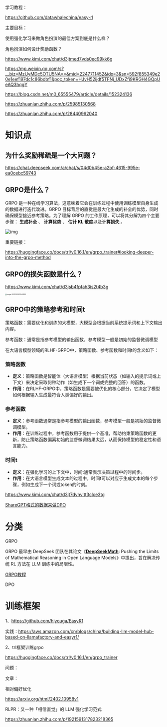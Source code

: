 学习教程：

https://github.com/datawhalechina/easy-rl

主要目标：

使用强化学习来做角色扮演的最佳方案到底是什么样？

角色扮演如何设计奖励函数？



https://www.kimi.com/chat/d3jtmed7vds0ec99kk6g

https://mp.weixin.qq.com/s?__biz=MzUyMDc5OTU5NA==&mid=2247711452&idx=3&sn=592f855349e20e1eef197dc1c86bdbf1&poc_token=HJvH52ijdf5TFNj_UDxZfi9KRGH4GQpUeAQ3hqgY

https://blog.csdn.net/m0_65555479/article/details/152324136

https://zhuanlan.zhihu.com/p/25985130568

https://zhuanlan.zhihu.com/p/28440962040





# 知识点

## 为什么奖励稀疏是一个大问题？

https://chat.deepseek.com/a/chat/s/04d0b45e-a2bf-4615-995e-ea0cebc59743



## GRPO是什么？

GRPO 是一种在线学习算法，这意味着它会在训练过程中使用训练模型自身生成的数据进行迭代改进。GRPO 目标背后的直觉是最大化生成的补全的优势，同时确保模型接近参考策略。为了理解 GRPO 的工作原理，可以将其分解为四个主要步骤： **生成补全** 、 **计算优势** 、 **估计 KL 散度**以及**计算损失** 。

![img](https://huggingface.co/datasets/trl-lib/documentation-images/resolve/main/grpo_visual.png)

重要链接：

https://huggingface.co/docs/trl/v0.16.1/en/grpo_trainer#looking-deeper-into-the-grpo-method



## GRPO的损失函数是什么？

https://www.kimi.com/chat/d3jsb4fpfah3is2t4b3g

<img src="./image1.png" alt="image-20251009231849136" style="zoom: 33%;" />



## GRPO中的策略参考和时间t

策略函数：需要优化和训练的大模型，大模型会根据当前系统提示词和上下文输出内容。

参考函数：通常是指参考模型的输出函数，参考模型一般是初始的监督微调模型

在大语言模型领域的RLHF-GRPO中，策略函数、参考函数和时间t的含义如下：

### 策略函数

- **定义**：策略函数是智能体（大语言模型）根据当前状态（如输入的提示词或上下文）来决定采取何种动作（如生成下一个词或完整的回答）的函数。
- **作用**：在RLHF-GRPO中，策略函数是需要被优化的核心部分，它决定了模型如何根据输入生成最符合人类偏好的输出。

### 参考函数

- **定义**：参考函数通常是指参考模型的输出函数，参考模型一般是初始的监督微调模型。
- **作用**：在训练过程中，参考函数用于提供一个基准，帮助约束策略函数的更新，防止策略函数偏离初始的监督微调结果太远，从而保持模型的稳定性和语言能力。

### 时间t

- **定义**：在强化学习的上下文中，时间t通常表示决策过程中的时间步。
- **作用**：在大语言模型生成文本的过程中，时间t可以对应于生成文本的每个步骤，例如生成下一个词或token的时刻。



https://www.kimi.com/chat/d3jt7dvhvltt3clce3tg



[ShareGPT格式的数据来做DPO](https://github.com/hiyouga/LLaMA-Factory/blob/main/data/README_zh.md#%E5%81%8F%E5%A5%BD%E6%95%B0%E6%8D%AE%E9%9B%86-1)



# 分类

GRPO

GRPO 最早由 DeepSeek 团队在其论文《[**DeepSeekMath**](https://zhuanlan.zhihu.com/p/20646704714): Pushing the Limits of Mathematical Reasoning in Open Language Models》中提出，旨在解决传统 RL 方法在 LLM 训练中的局限性。

[GRPO教程](https://aws.amazon.com/cn/blogs/china/building-llm-model-hub-based-on-llamafactory-and-easyr1/)


DPO

# 训练框架

1、https://github.com/hiyouga/EasyR1

实践：https://aws.amazon.com/cn/blogs/china/building-llm-model-hub-based-on-llamafactory-and-easyr1/



2、trl框架训练grpo

https://huggingface.co/docs/trl/v0.16.1/en/grpo_trainer

问题：



文章：

相对偏好优化

https://arxiv.org/html/2402.10958v1



RLPR：又一种「相信直觉」的 LLM 强化学习范式

https://zhuanlan.zhihu.com/p/1921591317823218365

